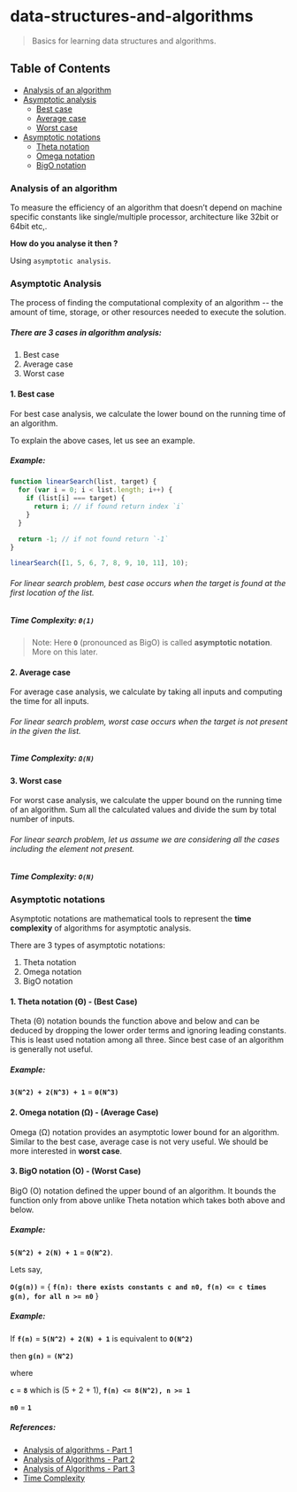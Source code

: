 # data-structures-and-algorithms

> Basics for learning data structures and algorithms.

## Table of Contents

- [Analysis of an algorithm](#analysis-of-an-algorithm)
- [Asymptotic analysis](#asymptotic-analysis)
  - [Best case](#1-best-case)
  - [Average case](#2-average-case)
  - [Worst case](#3-worst-case)
- [Asymptotic notations](#asymptotic-notations)
  - [Theta notation](#1-theta-notation-θ---best-case)
  - [Omega notation](#2-omega-notation-ω---average-case)
  - [BigO notation](#3-bigo-notation-o---worst-case)

### Analysis of an algorithm

To measure the efficiency of an algorithm that doesn’t depend on machine specific constants like single/multiple processor, architecture like 32bit or 64bit etc,.

**How do you analyse it then ?**

Using `asymptotic analysis`.

### Asymptotic Analysis

The process of finding the computational complexity of an algorithm -- the amount of time, storage, or other resources needed to execute the solution.

##### There are 3 cases in algorithm analysis:

1. Best case
2. Average case
3. Worst case

#### 1. Best case

For best case analysis, we calculate the lower bound on the running time of an algorithm.

To explain the above cases, let us see an example.

##### Example:

```js
function linearSearch(list, target) {
  for (var i = 0; i < list.length; i++) {
    if (list[i] === target) {
      return i; // if found return index `i`
    }
  }

  return -1; // if not found return `-1`
}

linearSearch([1, 5, 6, 7, 8, 9, 10, 11], 10);
```

###### For linear search problem, best case occurs when the target is found at the first location of the list.

##### Time Complexity: **`Θ(1)`**

> Note: Here **`O`** (pronounced as BigO) is called **asymptotic notation**. More on this later.

#### 2. Average case

For average case analysis, we calculate by taking all inputs and computing the time for all inputs.

###### For linear search problem, worst case occurs when the target is not present in the given the list.

##### Time Complexity: **`Ω(N)`**

#### 3. Worst case

For worst case analysis, we calculate the upper bound on the running time of an algorithm. Sum all the calculated values and divide the sum by total number of inputs.

###### For linear search problem, let us assume we are considering all the cases including the element not present.

##### Time Complexity: **`O(N)`**

### Asymptotic notations

Asymptotic notations are mathematical tools to represent the **time complexity** of algorithms for asymptotic analysis.

There are 3 types of asymptotic notations:

1. Theta notation
2. Omega notation
3. BigO notation

#### 1. Theta notation (Θ) - (**Best Case**)

Theta (Θ) notation bounds the function above and below and can be deduced by dropping the lower order terms and ignoring leading constants. This is least used notation among all three. Since best case of an algorithm is generally not useful.

##### Example:

**`3(N^2) + 2(N^3) + 1`** = **`Θ(N^3)`**

#### 2. Omega notation (Ω) - (**Average Case**)

Omega (Ω) notation provides an asymptotic lower bound for an algorithm. Similar to the best case, average case is not very useful. We should be more interested in **worst case**.

#### 3. BigO notation (O) - (**Worst Case**)

BigO (O) notation defined the upper bound of an algorithm. It bounds the function only from above unlike Theta notation which takes both above and below.

##### Example:

**`5(N^2) + 2(N) + 1`** = **`O(N^2)`**.

Lets say,

**`O(g(n))`** = { **`f(n): there exists constants c and n0, f(n) <= c times g(n), for all n >= n0`** }

##### Example:

If **`f(n)`** = **`5(N^2) + 2(N) + 1`** is equivalent to **`O(N^2)`**

then **`g(n)`** = **`(N^2)`**

where

**`c`** = **`8`** which is (5 + 2 + 1), **`f(n) <= 8(N^2), n >= 1`**

**`n0`** = **`1`**

##### References:

- [Analysis of algorithms - Part 1](https://www.geeksforgeeks.org/analysis-of-algorithms-set-1-asymptotic-analysis/)
- [Analysis of Algorithms - Part 2](https://www.geeksforgeeks.org/analysis-of-algorithms-set-2-asymptotic-analysis/)
- [Analysis of Algorithms - Part 3](https://www.geeksforgeeks.org/analysis-of-algorithms-set-3asymptotic-notations/)
- [Time Complexity](https://www.interviewbit.com/courses/programming/topics/time-complexity/)
